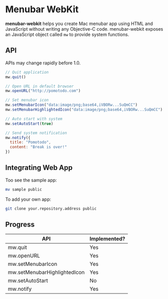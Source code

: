 # Menubar WebKit

**menubar-webkit** helps you create Mac menubar app using HTML and JavaScript without writing any Objective-C code. menubar-webkit exposes an JavaScript object called ``mw`` to provide system functions.

## API

APIs may change rapidly before 1.0.

```JavaScript
// Quit application
mw.quit()

// Open URL in default browser
mw.openURL("http://pomotodo.com")

// Set menubar icon
mw.setMenubarIcon("data:image/png;base64,iVBORw...SuQmCC")
mw.setMenubarHighlightedIcon("data:image/png;base64,iVBORw...SuQmCC")

// Auto start with system
mw.setAutoStart(true)

// Send system notification
mw.notify({
  title: "Pomotodo",
  content: "Break is over!"
})
```

## Integrating Web App

Too see the sample app:

```bash
mv sample public
```

To add your own app:

```bash
git clone your.repository.address public
```

## Progress

| API                          | Implemented? |
| ---------------------------- | ------------ |
| mw.quit                      | Yes          |
| mw.openURL                   | Yes          |
| mw.setMenubarIcon            | Yes          |
| mw.setMenubarHighlightedIcon | Yes          |
| mw.setAutoStart              | No           |
| mw.notify                    | Yes          |
